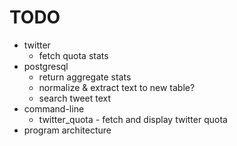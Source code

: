 # TODO

* twitter
	* fetch quota stats
* postgresql
	* return aggregate stats
	* normalize & extract text to new table?
	* search tweet text
* command-line
	* twitter_quota - fetch and display twitter quota
* program architecture
